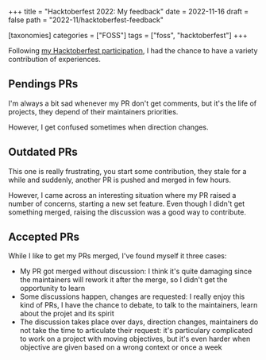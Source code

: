 +++
title = "Hacktoberfest 2022: My feedback"
date = 2022-11-16
draft = false
path = "2022-11/hacktoberfest-feedback"

[taxonomies]
categories = ["FOSS"]
tags = ["foss", "hacktoberfest"]
+++

Following [my Hacktoberfest participation](@/blog/2022-11-13_hacktoberfest-contributions.md), I had the chance to have a variety contribution of experiences.

## Pendings PRs

I'm always a bit sad whenever my PR don't get comments, but it's the life of projects, they depend of their maintainers priorities.

However, I get confused sometimes when direction changes.

## Outdated PRs

This one is really frustrating, you start some contribution, they stale for a while and suddenly, another PR is pushed and merged in few hours.

However, I came across an interesting situation where my PR raised a number of concerns, starting a new set feature.
Even though I didn't get something merged, raising the discussion was a good way to contribute.

## Accepted PRs

While I like to get my PRs merged, I've found myself it three cases:

* My PR got merged without discussion: I think it's quite damaging since the maintainers will rework it after the merge, so I didn't get the opportunity to learn
* Some discussions happen, changes are requested: I really enjoy this kind of PRs, I have the chance to debate, to talk to the maintainers, learn about the projet and its spirit
* The discussion takes place over days, direction changes, maintainers do not take the time to articulate their request: it's particulary complicated to work on a project with moving objectives, but it's even harder when objective are given based on a wrong context or once a week
